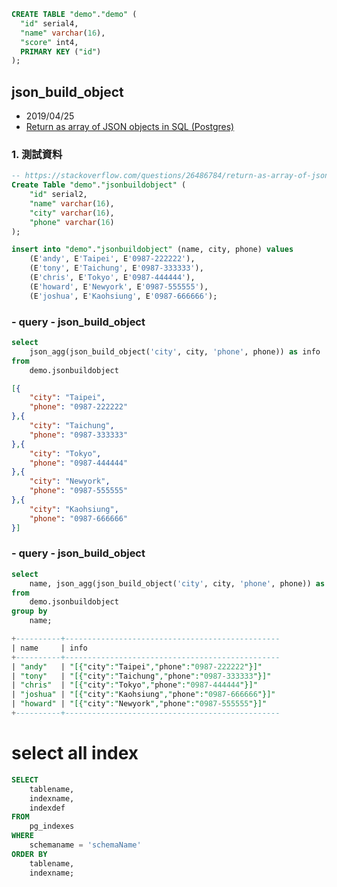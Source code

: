 

```sql
CREATE TABLE "demo"."demo" (
  "id" serial4,
  "name" varchar(16),
  "score" int4,
  PRIMARY KEY ("id")
);
```

## json_build_object

- 2019/04/25
- [Return as array of JSON objects in SQL (Postgres)](https://stackoverflow.com/questions/26486784/return-as-array-of-json-objects-in-sql-postgres)

### 1. 測試資料
```sql
-- https://stackoverflow.com/questions/26486784/return-as-array-of-json-objects-in-sql-postgres
Create Table "demo"."jsonbuildobject" (
    "id" serial2,
    "name" varchar(16),
    "city" varchar(16),
    "phone" varchar(16)
);

insert into "demo"."jsonbuildobject" (name, city, phone) values
    (E'andy', E'Taipei', E'0987-222222'),
    (E'tony', E'Taichung', E'0987-333333'),
    (E'chris', E'Tokyo', E'0987-444444'),
    (E'howard', E'Newyork', E'0987-555555'),
    (E'joshua', E'Kaohsiung', E'0987-666666');
```

### - query - json_build_object
```sql
select
    json_agg(json_build_object('city', city, 'phone', phone)) as info
from
    demo.jsonbuildobject
```
```json
[{
    "city": "Taipei",
    "phone": "0987-222222"
},{
    "city": "Taichung",
    "phone": "0987-333333"
},{
    "city": "Tokyo",
    "phone": "0987-444444"
},{
    "city": "Newyork",
    "phone": "0987-555555"
},{
    "city": "Kaohsiung",
    "phone": "0987-666666"
}]
```

### - query - json_build_object

```sql
select
    name, json_agg(json_build_object('city', city, 'phone', phone)) as info
from
    demo.jsonbuildobject
group by
    name;

+----------+------------------------------------------------
| name     | info
+----------+------------------------------------------------
| "andy"   | "[{"city":"Taipei","phone":"0987-222222"}]"
| "tony"   | "[{"city":"Taichung","phone":"0987-333333"}]"
| "chris"  | "[{"city":"Tokyo","phone":"0987-444444"}]"
| "joshua" | "[{"city":"Kaohsiung","phone":"0987-666666"}]"
| "howard" | "[{"city":"Newyork","phone":"0987-555555"}]"
+----------+------------------------------------------------
```


# select all index

```sql
SELECT
    tablename,
    indexname,
    indexdef
FROM
    pg_indexes
WHERE
    schemaname = 'schemaName'
ORDER BY
    tablename,
    indexname;
```